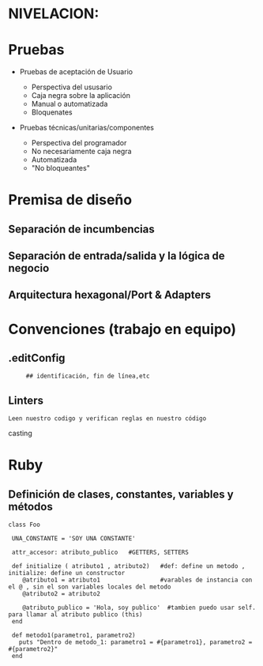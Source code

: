 # NIVELACION:

# Pruebas

* Pruebas de aceptación de Usuario
  * Perspectiva del ususario
  * Caja negra sobre la aplicación
  * Manual o automatizada
  * Bloquenates

* Pruebas técnicas/unitarias/componentes
  * Perspectiva del programador
  * No necesariamente caja negra
  * Automatizada
  * "No bloqueantes"

# Premisa de diseño

## Separación de incumbencias

## Separación de entrada/salida y la lógica de negocio

## Arquitectura hexagonal/Port & Adapters

# Convenciones (trabajo en equipo)

## .editConfig
         ## identificación, fin de línea,etc
## Linters
    Leen nuestro codigo y verifican reglas en nuestro código
casting


# Ruby

## Definición de clases, constantes, variables y métodos

~~~
class Foo

 UNA_CONSTANTE = 'SOY UNA CONSTANTE' 
 
 attr_accesor: atributo_publico   #GETTERS, SETTERS
 
 def initialize ( atributo1 , atributo2)   #def: define un metodo , initialize: define un constructor
    @atributo1 = atributo1                 #varables de instancia con el @ , sin el son variables locales del metodo
    @atributo2 = atributo2
    
    @atributo_publico = 'Hola, soy publico'  #tambien puedo usar self. para llamar al atributo publico (this)
 end
 
 def metodo1(parametro1, parametro2)
   puts "Dentro de metodo_1: parametro1 = #{parametro1}, parametro2 = #{parametro2}"
 end
 
 
 
 
 